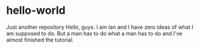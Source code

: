 # hello-world
Just another repository
Hello, guys.
I am Ian and I have zero ideas of what I am supposed to do. But a man has to do what a man has to do and I've almost finished the tutorial.
